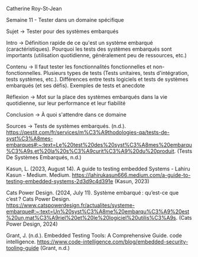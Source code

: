 Catherine Roy-St-Jean

Semaine 11 - Tester dans un domaine spécifique

Sujet -> Tester pour des systèmes embarqués

Intro -> Définition rapide de ce qu'est un système embarqué (caractéristiques). Pourquoi les tests des systèmes embarqués sont importants (utilisation quotidienne, généralement peu de ressources, etc.)

Contenu -> Il faut tester les fonctionnalités fonctionnelles et non-fonctionnelles. Plusieurs types de tests (Tests unitaires, tests d'intégration, tests systèmes, etc.). Différences entre tests logiciels et tests de systèmes embarqués (et ses défis). Exemples de tests et anecdote

Réflexion -> Mot sur la place des systèmes embarqués dans la vie quotidienne, sur leur performance et leur fiabilité

Conclusion -> À quoi s'attendre dans ce domaine

Sources -> 
Tests de systèmes embarqués. (n.d.). https://qestit.com/fr/services/m%C3%A9thodologies-qa/tests-de-syst%C3%A8mes-embarques#:~:text=Le%20test%20des%20syst%C3%A8mes%20embarqu%C3%A9s,et%20la%20s%C3%A9curit%C3%A9%20du%20produit.
(Tests De Systèmes Embarqués, n.d.)

Kasun, L. (2023, August 14). A guide to testing embedded Systems - Lahiru Kasun - Medium. Medium. https://lahirukasun666.medium.com/a-guide-to-testing-embedded-systems-2d3d9c4d391e
(Kasun, 2023)

Cats Power Design. (2024, July 11). Système embarqué : qu’est-ce que c’est ? Cats Power Design. https://www.catspowerdesign.fr/actualites/systeme-embarque#:~:text=Un%20syst%C3%A8me%20embarqu%C3%A9%20est%20un,mat%C3%A9riel%20et%20le%20logiciel%20utilis%C3%A9s.
(Cats Power Design, 2024)

Grant, J. (n.d.). Embedded Testing Tools: A Comprehensive Guide. code intelligence. https://www.code-intelligence.com/blog/embedded-security-tooling-guide
(Grant, n.d.)